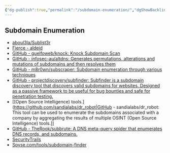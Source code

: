 ```yaml
---
{"dg-publish":true,"permalink":"/subdomain-enumeration/","dgShowBacklinks":true,"dgShowLocalGraph":true}
---
```



## Subdomain Enumeration
- [aboul3la/Sublist3r](https://github.com/aboul3la/Sublist3r)
- [Fierce - aldeid](https://www.aldeid.com/wiki/Fierce)
- [GitHub - guelfoweb/knock: Knock Subdomain Scan](https://github.com/guelfoweb/knock)
- [GitHub - infosec-au/altdns: Generates permutations, alterations and mutations of subdomains and then resolves them](https://github.com/infosec-au/altdns)
- [GitHub - m8r0wn/subscraper: Subdomain enumeration through various techniques](https://github.com/m8r0wn/subscraper)
- [GitHub - projectdiscovery/subfinder: Subfinder is a subdomain discovery tool that discovers valid subdomains for websites. Designed as a passive framework to be useful for bug bounties and safe for penetration testing.](https://github.com/projectdiscovery/subfinder)
- [[Open Source Intelligence) tools.](https://github.com/sandialabs/dr_robot|GitHub - sandialabs/dr_robot: This tool can be used to enumerate the subdomains associated with a company by aggregating the results of multiple OSINT (Open Source Intelligence) tools.]]
- [GitHub - TheRook/subbrute: A DNS meta-query spider that enumerates DNS records, and subdomains.](https://github.com/TheRook/subbrute)
- [SecurityTrails](https://securitytrails.com/)
- [Spyse.com/tools/subdomain-finder](https://spyse.com/tools/subdomain-finder)